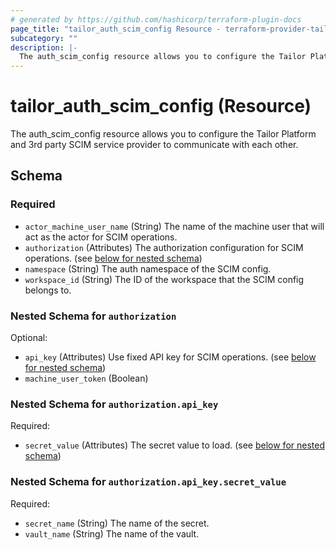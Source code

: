 ```yaml
---
# generated by https://github.com/hashicorp/terraform-plugin-docs
page_title: "tailor_auth_scim_config Resource - terraform-provider-tailor"
subcategory: ""
description: |-
  The auth_scim_config resource allows you to configure the Tailor Platform and 3rd party SCIM service provider to communicate with each other.
---
```


# tailor_auth_scim_config (Resource)

The auth_scim_config resource allows you to configure the Tailor Platform and 3rd party SCIM service provider to communicate with each other.



<!-- schema generated by tfplugindocs -->
## Schema

### Required

- `actor_machine_user_name` (String) The name of the machine user that will act as the actor for SCIM operations.
- `authorization` (Attributes) The authorization configuration for SCIM operations. (see [below for nested schema](#nestedatt--authorization))
- `namespace` (String) The auth namespace of the SCIM config.
- `workspace_id` (String) The ID of the workspace that the SCIM config belongs to.

<a id="nestedatt--authorization"></a>
### Nested Schema for `authorization`

Optional:

- `api_key` (Attributes) Use fixed API key for SCIM operations. (see [below for nested schema](#nestedatt--authorization--api_key))
- `machine_user_token` (Boolean)

<a id="nestedatt--authorization--api_key"></a>
### Nested Schema for `authorization.api_key`

Required:

- `secret_value` (Attributes) The secret value to load. (see [below for nested schema](#nestedatt--authorization--api_key--secret_value))

<a id="nestedatt--authorization--api_key--secret_value"></a>
### Nested Schema for `authorization.api_key.secret_value`

Required:

- `secret_name` (String) The name of the secret.
- `vault_name` (String) The name of the vault.
